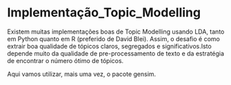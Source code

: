 # Implementação_Topic_Modelling

Existem muitas implementações boas de Topic Modelling usando LDA, tanto em Python quanto em R (preferido de David Blei). Assim, o desafio é como extrair boa qualidade de tópicos claros, segregados e significativos.Isto depende muito da qualidade de pre-processamento de texto e da estratégia de encontrar o número ótimo de tópicos.

Aqui vamos utilizar, mais uma vez, o pacote gensim.
